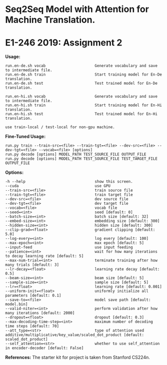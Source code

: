 # Seq2Seq Model with Attention for Machine Translation.

# E1-246 2019: Assignment 2

**Usage:**
    
    run.en-de.sh vocab                      Generate vocabulary and save to intermediate file.
    run.en-de.sh train                      Start training model for En-De translation.
    run.en-de.sh test                       Test trained model for En-De translation.

    run.en-hi.sh vocab                      Generate vocabulary and save to intermediate file.
    run.en-hi.sh train                      Start training model for En-Hi translation.
    run.en-hi.sh test                       Test trained model for En-Hi translation.

    use train-local / test-local for non-gpu machine.

**Fine-Tuned Usage:**

    run.py train --train-src=<file> --train-tgt=<file> --dev-src=<file> --dev-tgt=<file> --vocab=<file> [options]
    run.py decode [options] MODEL_PATH TEST_SOURCE_FILE OUTPUT_FILE
    run.py decode [options] MODEL_PATH TEST_SOURCE_FILE TEST_TARGET_FILE OUTPUT_FILE

**Options:**

    -h --help                               show this screen.
    --cuda                                  use GPU
    --train-src=<file>                      train source file
    --train-tgt=<file>                      train target file
    --dev-src=<file>                        dev source file
    --dev-tgt=<file>                        dev target file
    --vocab=<file>                          vocab file
    --seed=<int>                            seed [default: 0]
    --batch-size=<int>                      batch size [default: 32]
    --embed-size=<int>                      embedding size [default: 300]
    --hidden-size=<int>                     hidden size [default: 300]
    --clip-grad=<float>                     gradient clipping [default: 5.0]
    --log-every=<int>                       log every [default: 100]
    --max-epoch=<int>                       max epoch [default: 5]
    --input-feed                            use input feeding
    --patience=<int>                        wait for how many iterations to decay learning rate [default: 5]
    --max-num-trial=<int>                   terminate training after how many trials [default: 3]
    --lr-decay=<float>                      learning rate decay [default: 0.5]
    --beam-size=<int>                       beam size [default: 5]
    --sample-size=<int>                     sample size [default: 5]
    --lr=<float>                            learning rate [default: 0.001]
    --uniform-init=<float>                  uniformly initialize all parameters [default: 0.1]
    --save-to=<file>                        model save path [default: model.bin]
    --valid-niter=<int>                     perform validation after how many iterations [default: 2000]
    --dropout=<float>                       dropout [default: 0.3]
    --max-decoding-time-step=<int>          maximum number of decoding time steps [default: 70]
    --att_type=<str>                        type of attention used additive/multiplicative/key_value/scaled_dot_product [default: scaled_dot_product]
    --self_attention=<str>                  whether to use self_attention in encoder-decoder [default: False]

    
**References:**
The starter kit for project is taken from Stanford CS224n.
